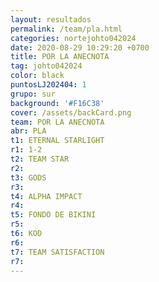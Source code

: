 ```yaml
---
layout: resultados
permalink: /team/pla.html
categories: nortejohto042024
date: 2020-08-29 10:29:20 +0700
title: POR LA ANECNOTA
tag: johto042024
color: black
puntosLJ202404: 1
grupo: sur
background: '#F16C38'
cover: /assets/backCard.png
team: POR LA ANECNOTA
abr: PLA
t1: ETERNAL STARLIGHT
r1: 1-2
t2: TEAM STAR
r2:
t3: GODS
r3:
t4: ALPHA IMPACT
r4: 
t5: FONDO DE BIKINI
r5: 
t6: KOD
r6:
t7: TEAM SATISFACTION
r7: 
---
```



